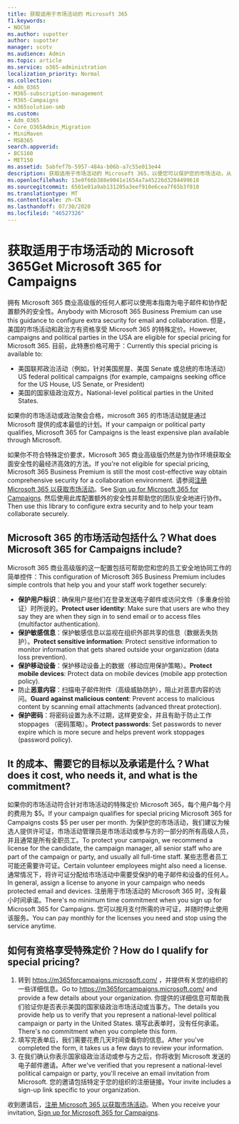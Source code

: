 ```yaml
---
title: 获取适用于市场活动的 Microsoft 365
f1.keywords:
- NOCSH
ms.author: supotter
author: supotter
manager: scotv
ms.audience: Admin
ms.topic: article
ms.service: o365-administration
localization_priority: Normal
ms.collection:
- Adm_O365
- M365-subscription-management
- M365-Campaigns
- m365solution-smb
ms.custom:
- Adm_O365
- Core_O365Admin_Migration
- MiniMaven
- MSB365
search.appverid:
- BCS160
- MET150
ms.assetid: 5abfef7b-5957-484a-b06b-a7c55e013e44
description: 获取适用于市场活动的 Microsoft 365，以便您可以保护您的市场活动，从 cybersecurity 威胁到电子邮件、数据和通信。
ms.openlocfilehash: 13e0f66b388e9041e1654a7a45226d3204499618
ms.sourcegitcommit: 6501e01a9ab131205a3eef910e6cea7f65b3f010
ms.translationtype: MT
ms.contentlocale: zh-CN
ms.lasthandoff: 07/30/2020
ms.locfileid: "46527326"
---
```

# <a name="get-microsoft-365-for-campaigns"></a><span data-ttu-id="d5a0d-103">获取适用于市场活动的 Microsoft 365</span><span class="sxs-lookup"><span data-stu-id="d5a0d-103">Get Microsoft 365 for Campaigns</span></span>

<span data-ttu-id="d5a0d-104">拥有 Microsoft 365 商业高级版的任何人都可以使用本指南为电子邮件和协作配置额外的安全性。</span><span class="sxs-lookup"><span data-stu-id="d5a0d-104">Anybody with Microsoft 365 Business Premium can use this guidance to configure extra security for email and collaboration.</span></span> <span data-ttu-id="d5a0d-105">但是，美国的市场活动和政治方有资格享受 Microsoft 365 的特殊定价。</span><span class="sxs-lookup"><span data-stu-id="d5a0d-105">However, campaigns and political parties in the USA are eligible for special pricing for Microsoft 365.</span></span> <span data-ttu-id="d5a0d-106">目前，此特惠价格可用于：</span><span class="sxs-lookup"><span data-stu-id="d5a0d-106">Currently this special pricing is available to:</span></span>
- <span data-ttu-id="d5a0d-107">美国联邦政治活动（例如，针对美国房屋、美国 Senate 或总统的市场活动）</span><span class="sxs-lookup"><span data-stu-id="d5a0d-107">US federal political campaigns (for example, campaigns seeking office for the US House, US Senate, or President)</span></span>
- <span data-ttu-id="d5a0d-108">美国的国家级政治双方。</span><span class="sxs-lookup"><span data-stu-id="d5a0d-108">National-level political parties in the United States.</span></span>

<span data-ttu-id="d5a0d-109">如果你的市场活动或政治聚会合格，microsoft 365 的市场活动就是通过 Microsoft 提供的成本最低的计划。</span><span class="sxs-lookup"><span data-stu-id="d5a0d-109">If your campaign or political party qualifies, Microsoft 365 for Campaigns is the least expensive plan available through Microsoft.</span></span>  

<span data-ttu-id="d5a0d-110">如果你不符合特殊定价要求，Microsoft 365 商业高级版仍然是为协作环境获取全面安全性的最经济高效的方法。</span><span class="sxs-lookup"><span data-stu-id="d5a0d-110">If you're not eligible for special pricing, Microsoft 365 Business Premium is still the most cost-effective way obtain comprehensive security for a collaboration environment.</span></span> <span data-ttu-id="d5a0d-111">请参阅[注册 Microsoft 365 以获取市场活动](m365-campaigns-sign-up.md)。</span><span class="sxs-lookup"><span data-stu-id="d5a0d-111">See [Sign up for Microsoft 365 for Campaigns](m365-campaigns-sign-up.md).</span></span> <span data-ttu-id="d5a0d-112">然后使用此库配置额外的安全性并帮助您的团队安全地进行协作。</span><span class="sxs-lookup"><span data-stu-id="d5a0d-112">Then use this library to configure extra security and to help your team collaborate securely.</span></span> 

## <a name="what-does-microsoft-365-for-campaigns-include"></a><span data-ttu-id="d5a0d-113">Microsoft 365 的市场活动包括什么？</span><span class="sxs-lookup"><span data-stu-id="d5a0d-113">What does Microsoft 365 for Campaigns include?</span></span>
<span data-ttu-id="d5a0d-114">Microsoft 365 商业高级版的这一配置包括可帮助您和您的员工安全地协同工作的简单控件：</span><span class="sxs-lookup"><span data-stu-id="d5a0d-114">This configuration of Microsoft 365 Business Premium includes simple controls that help you and your staff work together securely:</span></span> 
- <span data-ttu-id="d5a0d-115">**保护用户标识**：确保用户是他们在登录发送电子邮件或访问文件（多重身份验证）时所说的。</span><span class="sxs-lookup"><span data-stu-id="d5a0d-115">**Protect user identity**: Make sure that users are who they say they are when they sign in to send email or to access files (multifactor authentication).</span></span>
- <span data-ttu-id="d5a0d-116">**保护敏感信息**：保护敏感信息以监视在组织外部共享的信息（数据丢失防护）。</span><span class="sxs-lookup"><span data-stu-id="d5a0d-116">**Protect sensitive information**: Protect sensitive information to monitor information that gets shared outside your organization (data loss prevention).</span></span>
- <span data-ttu-id="d5a0d-117">**保护移动设备**：保护移动设备上的数据（移动应用保护策略）。</span><span class="sxs-lookup"><span data-stu-id="d5a0d-117">**Protect mobile devices**: Protect data on mobile devices (mobile app protection policy).</span></span>
- <span data-ttu-id="d5a0d-118">防止**恶意内容**：扫描电子邮件附件（高级威胁防护），阻止对恶意内容的访问。</span><span class="sxs-lookup"><span data-stu-id="d5a0d-118">**Guard against malicious content**: Prevent access to malicious content by scanning email attachments (advanced threat protection).</span></span>
- <span data-ttu-id="d5a0d-119">**保护密码**：将密码设置为永不过期，这样更安全，并且有助于防止工作 stoppages （密码策略）。</span><span class="sxs-lookup"><span data-stu-id="d5a0d-119">**Protect passwords**: Set passwords to never expire which is more secure and helps prevent work stoppages (password policy).</span></span> 


## <a name="what-does-it-cost-who-needs-it-and-what-is-the-commitment"></a><span data-ttu-id="d5a0d-120">It 的成本、需要它的目标以及承诺是什么？</span><span class="sxs-lookup"><span data-stu-id="d5a0d-120">What does it cost, who needs it, and what is the commitment?</span></span>
<span data-ttu-id="d5a0d-121">如果你的市场活动符合针对市场活动的特殊定价 Microsoft 365，每个用户每个月的费用为 $5。</span><span class="sxs-lookup"><span data-stu-id="d5a0d-121">If your campaign qualifies for special pricing Microsoft 365 for Campaigns costs $5 per user per month.</span></span> <span data-ttu-id="d5a0d-122">为保护您的市场活动，我们建议为候选人提供许可证，市场活动管理员是市场活动或参与方的一部分的所有高级人员，并且通常是所有全职员工。</span><span class="sxs-lookup"><span data-stu-id="d5a0d-122">To protect your campaign, we recommend a license for the candidate, the campaign manager, all senior staff who are part of the campaign or party, and usually all full-time staff.</span></span> <span data-ttu-id="d5a0d-123">某些志愿者员工可能还需要许可证。</span><span class="sxs-lookup"><span data-stu-id="d5a0d-123">Certain volunteer employees might also need a license.</span></span> <span data-ttu-id="d5a0d-124">通常情况下，将许可证分配给市场活动中需要受保护的电子邮件和设备的任何人。</span><span class="sxs-lookup"><span data-stu-id="d5a0d-124">In general, assign a license to anyone in your campaign who needs protected email and devices.</span></span>
<span data-ttu-id="d5a0d-125">注册用于市场活动的 Microsoft 365 时，没有最小时间承诺。</span><span class="sxs-lookup"><span data-stu-id="d5a0d-125">There's no minimum time commitment when you sign up for Microsoft 365 for Campaigns.</span></span> <span data-ttu-id="d5a0d-126">您可以按月支付所需的许可证，并随时停止使用该服务。</span><span class="sxs-lookup"><span data-stu-id="d5a0d-126">You can pay monthly for the licenses you need and stop using the service anytime.</span></span>

## <a name="how-do-i-qualify-for-special-pricing"></a><span data-ttu-id="d5a0d-127">如何有资格享受特殊定价？</span><span class="sxs-lookup"><span data-stu-id="d5a0d-127">How do I qualify for special pricing?</span></span>

1. <span data-ttu-id="d5a0d-128">转到 https://m365forcampaigns.microsoft.com/ ，并提供有关您的组织的一些详细信息。</span><span class="sxs-lookup"><span data-stu-id="d5a0d-128">Go to https://m365forcampaigns.microsoft.com/ and provide a few details about your organization.</span></span> <span data-ttu-id="d5a0d-129">你提供的详细信息可帮助我们验证你是否表示美国的国家级政治市场活动或当事方。</span><span class="sxs-lookup"><span data-stu-id="d5a0d-129">The details you provide help us to verify that you represent a national-level political campaign or party in the United States.</span></span> <span data-ttu-id="d5a0d-130">填写此表单时，没有任何承诺。</span><span class="sxs-lookup"><span data-stu-id="d5a0d-130">There's no commitment when you complete this form.</span></span> 
2. <span data-ttu-id="d5a0d-131">填写完表单后，我们需要花费几天时间查看你的信息。</span><span class="sxs-lookup"><span data-stu-id="d5a0d-131">After you've completed the form, it takes us a few days to review your information.</span></span> 
3. <span data-ttu-id="d5a0d-132">在我们确认你表示国家级政治活动或参与方之后，你将收到 Microsoft 发送的电子邮件邀请。</span><span class="sxs-lookup"><span data-stu-id="d5a0d-132">After we've verified that you represent a national-level political campaign or party, you'll receive an email invitation from Microsoft.</span></span> <span data-ttu-id="d5a0d-133">您的邀请包括特定于您的组织的注册链接。</span><span class="sxs-lookup"><span data-stu-id="d5a0d-133">Your invite includes a sign-up link specific to your organization.</span></span> 

<span data-ttu-id="d5a0d-134">收到邀请后，[注册 Microsoft 365 以获取市场活动](m365-campaigns-sign-up.md)。</span><span class="sxs-lookup"><span data-stu-id="d5a0d-134">When you receive your invitation, [Sign up for Microsoft 365 for Campaigns](m365-campaigns-sign-up.md).</span></span>


